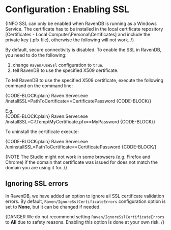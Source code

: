 # Configuration : Enabling SSL

{INFO SSL can only be enabled when RavenDB is running as a Windows Service. The certificate has to be installed in the local certificate repository [Certificates - Local Computer\Personal\Certificates] and include the private key (.pfx file), otherwise the following will not work. /}

By default, secure connectivity is disabled. To enable the SSL in RavenDB, you need to do the following:

1. change `Raven/UseSsl` configuration to `true`.  
2. tell RavenDB to use the specified X509 certificate. 

To tell RavenDB to use the specified X509 certificate, execute the following command on the command line:   

{CODE-BLOCK:plain}
Raven.Server.exe /installSSL=PathToCertificate==CertificatePassword
{CODE-BLOCK/}

E.g.   
{CODE-BLOCK:plain}
Raven.Server.exe /installSSL=C:\Temp\MyCertificate.pfx==MyPassword
{CODE-BLOCK/}

To uninstall the certificate execute:    

{CODE-BLOCK:plain}
Raven.Server.exe /uninstallSSL=PathToCertificate==CertificatePassword
{CODE-BLOCK/}

{NOTE The Studio might not work in some browsers (e.g. Firefox and Chrome) if the domain that certificate was issued for does not match the domain you are using it for. /}   

## Ignoring SSL errors

In RavenDB, we have added an option to ignore all SSL certificate validation errors. By default, `Raven/IgnoreSslCertificateErrors` configuration option is set to **None**, but it can be changed if needed.

{DANGER We do not recommend setting `Raven/IgnoreSslCertificateErrors` to **All** due to safety reasons. Enabling this option is done at your own risk. /}

